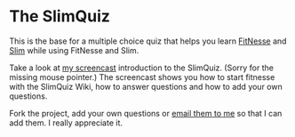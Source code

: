 The SlimQuiz
============

This is the base for a multiple choice quiz that helps you learn 
[FitNesse](http://www.fitnesse.org)
and
[Slim](http://fitnesse.org/FitNesse.UserGuide.SliM)
while using FitNesse and Slim.

Take a look at [my screencast](http://vimeo.com/ggramlich/slimquiz-introduction)
introduction to the SlimQuiz. (Sorry for the missing mouse pointer.)
The screencast shows you how to start fitnesse with the SlimQuiz Wiki,
how to answer questions and how to add your own questions.

Fork the project, add your own questions or
[email them to me](mailto:gramlich@eosc.de) so that I can add them.
I really appreciate it.
